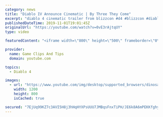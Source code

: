 ```yaml
---
category: news
title: "Diablo IV Announce Cinematic | By Three They Come"
excerpt: "diablo 4 cinematic trailer from blizzcon #d4 #blizzcon #diablo."
publishedDateTime: 2019-11-01T19:01:45Z
originalUrl: "https://youtube.com/watch?v=0vE3rAjtqUY"
type: video

featuredContent: "<iframe width=\"800\" height=\"500\" frameborder=\"0\" src=\"https://www.youtube.com/embed/0vE3rAjtqUY\" allow=\"accelerometer; autoplay; encrypted-media; gyroscope; picture-in-picture\" allowfullscreen></iframe>"

provider:
  name: Game Clips And Tips
  domain: youtube.com

topics:
  - Diablo 4

images:
  - url: "https://www.youtube.com/img/desktop/supported_browsers/dinosaur.png"
    width: 1200
    height: 800
    isCached: true

secured: "7EjUq99KZ7c3AVI5H8j3hHqHYXPsUUU7JMBqsFnxTiPH/JE6k8A6mPEKKfghybJ/43tVjY9+ZGIgxlU1jHnoLqk7Yaco/N45nFxKNGXNEhZ/fj3sjVc+Q44sUmYYmjSExqGSQ4ycMBMaUnSQsKu/w0ErIkVs0ATwb/zi+5i1JZvOOXYY6dBGKoDS7mEyF0Myr6AQPCij7FmsqKacEMUWaJU5UDy71e/o4xN3zby9ahROBCBH/wXtG/YdxG45XsXyZphTbrug/zl6XojKYjPVRsvkvdL1tQQj6VI5ezFFs9KkPDcj0prKDUluJ6RCPXlR2GtW1SD+fLgiQdiBVAS6akqhiJ5slNFXGiDrRCx2rL79B/zIqrCO1HzBqdcwsLU9C5b/DoAueGYYrdXDdcqfrA==;JFlQrCK/IigHp8+OEg5TlA=="
---
```


